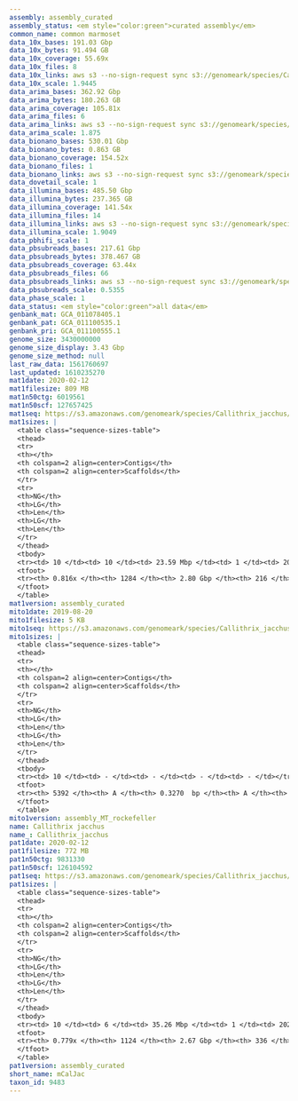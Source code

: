 ```yaml
---
assembly: assembly_curated
assembly_status: <em style="color:green">curated assembly</em>
common_name: common marmoset
data_10x_bases: 191.03 Gbp
data_10x_bytes: 91.494 GB
data_10x_coverage: 55.69x
data_10x_files: 8
data_10x_links: aws s3 --no-sign-request sync s3://genomeark/species/Callithrix_jacchus/mCalJac1/genomic_data/10x/ .<br>
data_10x_scale: 1.9445
data_arima_bases: 362.92 Gbp
data_arima_bytes: 180.263 GB
data_arima_coverage: 105.81x
data_arima_files: 6
data_arima_links: aws s3 --no-sign-request sync s3://genomeark/species/Callithrix_jacchus/mCalJac1/genomic_data/arima/ .<br>
data_arima_scale: 1.875
data_bionano_bases: 530.01 Gbp
data_bionano_bytes: 0.863 GB
data_bionano_coverage: 154.52x
data_bionano_files: 1
data_bionano_links: aws s3 --no-sign-request sync s3://genomeark/species/Callithrix_jacchus/mCalJac1/genomic_data/bionano/ .<br>
data_dovetail_scale: 1
data_illumina_bases: 485.50 Gbp
data_illumina_bytes: 237.365 GB
data_illumina_coverage: 141.54x
data_illumina_files: 14
data_illumina_links: aws s3 --no-sign-request sync s3://genomeark/species/Callithrix_jacchus/mCalJac2/genomic_data/illumina/ .<br>aws s3 --no-sign-request sync s3://genomeark/species/Callithrix_jacchus/mCalJac3/genomic_data/illumina/ .<br>
data_illumina_scale: 1.9049
data_pbhifi_scale: 1
data_pbsubreads_bases: 217.61 Gbp
data_pbsubreads_bytes: 378.467 GB
data_pbsubreads_coverage: 63.44x
data_pbsubreads_files: 66
data_pbsubreads_links: aws s3 --no-sign-request sync s3://genomeark/species/Callithrix_jacchus/mCalJac1/genomic_data/pacbio/ . --exclude "*ccs*bam*"<br>
data_pbsubreads_scale: 0.5355
data_phase_scale: 1
data_status: <em style="color:green">all data</em>
genbank_mat: GCA_011078405.1
genbank_pat: GCA_011100535.1
genbank_pri: GCA_011100555.1
genome_size: 3430000000
genome_size_display: 3.43 Gbp
genome_size_method: null
last_raw_data: 1561760697
last_updated: 1610235270
mat1date: 2020-02-12
mat1filesize: 809 MB
mat1n50ctg: 6019561
mat1n50scf: 127657425
mat1seq: https://s3.amazonaws.com/genomeark/species/Callithrix_jacchus/mCalJac1/assembly_curated/mCalJac1.mat.cur.20200212.fasta.gz
mat1sizes: |
  <table class="sequence-sizes-table">
  <thead>
  <tr>
  <th></th>
  <th colspan=2 align=center>Contigs</th>
  <th colspan=2 align=center>Scaffolds</th>
  </tr>
  <tr>
  <th>NG</th>
  <th>LG</th>
  <th>Len</th>
  <th>LG</th>
  <th>Len</th>
  </tr>
  </thead>
  <tbody>
  <tr><td> 10 </td><td> 10 </td><td> 23.59 Mbp </td><td> 1 </td><td> 202.58 Mbp </td></tr>  <tr><td> 20 </td><td> 27 </td><td> 17.91 Mbp </td><td> 3 </td><td> 172.75 Mbp </td></tr>  <tr><td> 30 </td><td> 51 </td><td> 11.37 Mbp </td><td> 5 </td><td> 160.12 Mbp </td></tr>  <tr><td> 40 </td><td> 84 </td><td> 8.82 Mbp </td><td> 7 </td><td> 146.90 Mbp </td></tr>  <tr style="background-color:#cccccc;"><td> 50 </td><td> 131 </td><td style="background-color:#88ff88;"> 6.02 Mbp </td><td> 10 </td><td style="background-color:#88ff88;"> 127.66 Mbp </td></tr>  <tr><td> 60 </td><td> 205 </td><td> 3.72 Mbp </td><td> 13 </td><td> 117.27 Mbp </td></tr>  <tr><td> 70 </td><td> 330 </td><td> 1.98 Mbp </td><td> 16 </td><td> 97.94 Mbp </td></tr>  <tr><td> 80 </td><td> 688 </td><td> 0.30 Mbp </td><td> 21 </td><td> 45.74 Mbp </td></tr>  <tr><td> 90 </td><td> - </td><td> - </td><td> - </td><td> - </td></tr>  <tr><td> 100 </td><td> - </td><td> - </td><td> - </td><td> - </td></tr>  </tbody>
  <tfoot>
  <tr><th> 0.816x </th><th> 1284 </th><th> 2.80 Gbp </th><th> 216 </th><th> 2.81 Gbp </th></tr>
  </tfoot>
  </table>
mat1version: assembly_curated
mito1date: 2019-08-20
mito1filesize: 5 KB
mito1seq: https://s3.amazonaws.com/genomeark/species/Callithrix_jacchus/mCalJac1/assembly_MT_rockefeller/mCalJac1.MT.20190820.fasta.gz
mito1sizes: |
  <table class="sequence-sizes-table">
  <thead>
  <tr>
  <th></th>
  <th colspan=2 align=center>Contigs</th>
  <th colspan=2 align=center>Scaffolds</th>
  </tr>
  <tr>
  <th>NG</th>
  <th>LG</th>
  <th>Len</th>
  <th>LG</th>
  <th>Len</th>
  </tr>
  </thead>
  <tbody>
  <tr><td> 10 </td><td> - </td><td> - </td><td> - </td><td> - </td></tr>  <tr><td> 20 </td><td> - </td><td> - </td><td> - </td><td> - </td></tr>  <tr><td> 30 </td><td> - </td><td> - </td><td> - </td><td> - </td></tr>  <tr><td> 40 </td><td> - </td><td> - </td><td> - </td><td> - </td></tr>  <tr style="background-color:#cccccc;"><td> 50 </td><td> - </td><td style="background-color:#ff8888;"> - </td><td> - </td><td style="background-color:#ff8888;"> - </td></tr>  <tr><td> 60 </td><td> - </td><td> - </td><td> - </td><td> - </td></tr>  <tr><td> 70 </td><td> - </td><td> - </td><td> - </td><td> - </td></tr>  <tr><td> 80 </td><td> - </td><td> - </td><td> - </td><td> - </td></tr>  <tr><td> 90 </td><td> - </td><td> - </td><td> - </td><td> - </td></tr>  <tr><td> 100 </td><td> - </td><td> - </td><td> - </td><td> - </td></tr>  </tbody>
  <tfoot>
  <tr><th> 5392 </th><th> A </th><th> 0.3270  bp </th><th> A </th><th> 0.3270  bp </th></tr>
  </tfoot>
  </table>
mito1version: assembly_MT_rockefeller
name: Callithrix jacchus
name_: Callithrix_jacchus
pat1date: 2020-02-12
pat1filesize: 772 MB
pat1n50ctg: 9831330
pat1n50scf: 126104592
pat1seq: https://s3.amazonaws.com/genomeark/species/Callithrix_jacchus/mCalJac1/assembly_curated/mCalJac1.pat.cur.20200212.fasta.gz
pat1sizes: |
  <table class="sequence-sizes-table">
  <thead>
  <tr>
  <th></th>
  <th colspan=2 align=center>Contigs</th>
  <th colspan=2 align=center>Scaffolds</th>
  </tr>
  <tr>
  <th>NG</th>
  <th>LG</th>
  <th>Len</th>
  <th>LG</th>
  <th>Len</th>
  </tr>
  </thead>
  <tbody>
  <tr><td> 10 </td><td> 6 </td><td> 35.26 Mbp </td><td> 1 </td><td> 202.81 Mbp </td></tr>  <tr><td> 20 </td><td> 18 </td><td> 24.65 Mbp </td><td> 3 </td><td> 173.41 Mbp </td></tr>  <tr><td> 30 </td><td> 34 </td><td> 18.02 Mbp </td><td> 5 </td><td> 159.67 Mbp </td></tr>  <tr><td> 40 </td><td> 55 </td><td> 14.60 Mbp </td><td> 7 </td><td> 136.97 Mbp </td></tr>  <tr style="background-color:#cccccc;"><td> 50 </td><td> 85 </td><td style="background-color:#88ff88;"> 9.83 Mbp </td><td> 10 </td><td style="background-color:#88ff88;"> 126.10 Mbp </td></tr>  <tr><td> 60 </td><td> 131 </td><td> 5.70 Mbp </td><td> 13 </td><td> 112.97 Mbp </td></tr>  <tr><td> 70 </td><td> 220 </td><td> 2.38 Mbp </td><td> 16 </td><td> 74.70 Mbp </td></tr>  <tr><td> 80 </td><td> - </td><td> - </td><td> - </td><td> - </td></tr>  <tr><td> 90 </td><td> - </td><td> - </td><td> - </td><td> - </td></tr>  <tr><td> 100 </td><td> - </td><td> - </td><td> - </td><td> - </td></tr>  </tbody>
  <tfoot>
  <tr><th> 0.779x </th><th> 1124 </th><th> 2.67 Gbp </th><th> 336 </th><th> 2.68 Gbp </th></tr>
  </tfoot>
  </table>
pat1version: assembly_curated
short_name: mCalJac
taxon_id: 9483
---
```

